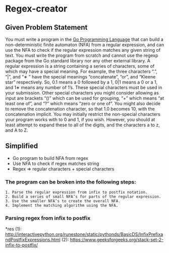 # Regex-creator

## Given Problem Statement
You must write a program in the [Go Programming Language](http://golang.org) that can
build a non-deterministic finite automaton (NFA) from a regular expression,
and can use the NFA to check if the regular expression matches any given
string of text. You must write the program from scratch and cannot use the
regexp package from the Go standard library nor any other external library.
A regular expression is a string containing a series of characters, some
of which may have a special meaning. For example, the three characters
“.”, “|”, and “∗
” have the special meanings “concatenate”, “or”, and “Kleene
star” respectively. So, 0.1 means a 0 followed by a 1, 0|1 means a 0 or a 1,
and 1∗ means any number of 1’s. These special characters must be used in
your submission. Other special characters you might consider allowing as input are brackets
“()” which can be used for grouping, “+” which means “at least one of”, and
“?” which means “zero or one of”. You might also decide to remove the
concatenation character, so that 1.0 becomes 10, with the concatenation
implicit.
You may initially restrict the non-special characters your program works
with to 0 and 1, if you wish. However, you should at least attempt to expand
these to all of the digits, and the characters a to z, and A to Z.

## Simplified 
  * Go program to build NFA from regex
  * Use NFA to check if regex matches string
  * Regex => regular characters + special characters 
  
### The program can be broken into the following steps:
    1. Parse the regular expression from infix to postfix notation.
    2. Build a series of small NFA’s for parts of the regular expression.
    3. Use the smaller NFA’s to create the overall NFA.
    4. Implement the matching algorithm using the NFA.
    
### Parsing regex from infix to postfix 
*res (1): http://interactivepython.org/runestone/static/pythonds/BasicDS/InfixPrefixandPostfixExpressions.html
     (2): https://www.geeksforgeeks.org/stack-set-2-infix-to-postfix/
